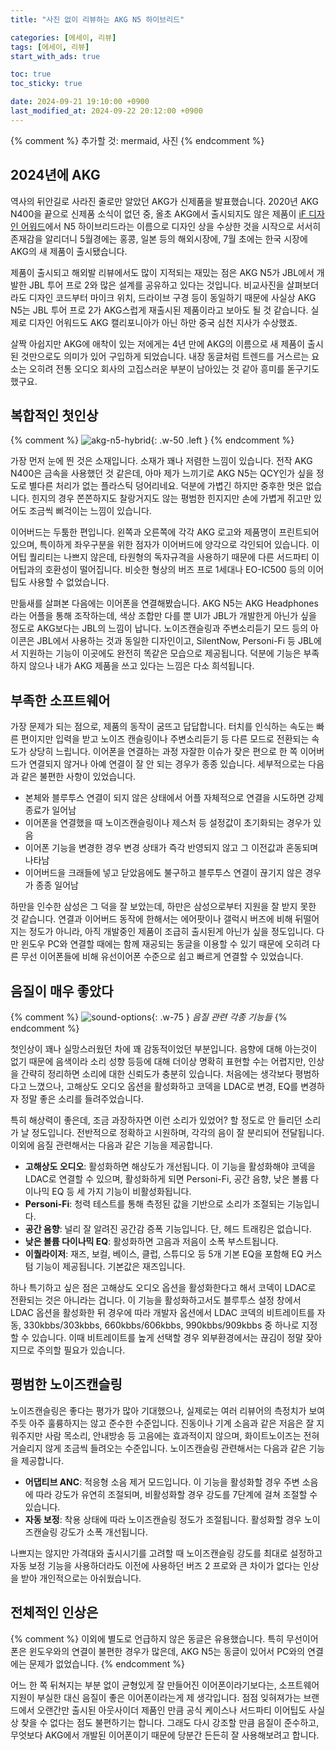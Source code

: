 ```yaml
---
title: "사진 없이 리뷰하는 AKG N5 하이브리드"

categories: [에세이, 리뷰]
tags: [에세이, 리뷰]
start_with_ads: true

toc: true
toc_sticky: true

date: 2024-09-21 19:10:00 +0900
last_modified_at: 2024-09-22 20:12:00 +0900
---
```


{% comment %}
추가할 것: mermaid, 사진
{% endcomment %}

## **2024년에 AKG**

역사의 뒤안길로 사라진 줄로만 알았던 AKG가 신제품을 발표했습니다. 2020년 AKG N400을 끝으로 신제품 소식이 없던 중, 올초 AKG에서 출시되지도 않은 제품이 [iF 디자인 어워드](https://ifdesign.com/en/winner-ranking/project/akg-n5-hybrid/634726)에서 N5 하이브리드라는 이름으로 디자인 상을 수상한 것을 시작으로 서서히 존재감을 알리더니 5월경에는 홍콩, 일본 등의 해외시장에, 7월 초에는 한국 시장에 AKG의 새 제품이 출시됐습니다.

제품이 출시되고 해외발 리뷰에서도 많이 지적되는 재밌는 점은 AKG N5가 JBL에서 개발한 JBL 투어 프로 2와 많은 설계를 공유하고 있다는 것입니다. 비교사진을 살펴보더라도 디자인 코드부터 마이크 위치, 드라이브 구경 등이 동일하기 때문에 사실상 AKG N5는 JBL 투어 프로 2가 AKG스럽게 재출시된 제품이라고 보아도 될 것 같습니다. 실제로 디자인 어워드도 AKG 캘리포니아가 아닌 하만 중국 심천 지사가 수상했죠.

살짝 아쉽지만 AKG에 애착이 있는 저에게는 4년 만에 AKG의 이름으로 새 제품이 출시된 것만으로도 의미가 있어 구입하게 되었습니다. 내장 동글처럼 트렌드를 거스르는 요소는 오히려 전통 오디오 회사의 고집스러운 부분이 남아있는 것 같아 흥미를 돋구기도 했구요.

## **복합적인 첫인상**

{% comment %}
![akg-n5-hybrid](/2024-09-21-akg-n5-hybrid-reveiw/20240922_175311.webp){: .w-50 .left }
{% endcomment %}

가장 먼저 눈에 띈 것은 소재입니다. 소재가 꽤나 저렴한 느낌이 있습니다. 전작 AKG N400은 금속을 사용했던 것 같은데, 아마 제가 느끼기로 AKG N5는 QCY인가 싶을 정도로 별다른 처리가 없는 플라스틱 덩어리네요. 덕분에 가볍긴 하지만 중후한 멋은 없습니다. 힌지의 경우 쫀쫀하지도 찰랑거지도 않는 평범한 힌지지만 손에 가볍게 쥐고만 있어도 조금씩 삐걱이는 느낌이 있습니다.

이어버드는 두툼한 편입니다. 왼쪽과 오른쪽에 각각 AKG 로고와 제품명이 프린트되어 있으며, 특이하게 좌우구분을 위한 점자가 이어버드에 양각으로 각인되어 있습니다. 이어팁 퀄리티는 나쁘지 않은데, 타원형의 독자규격을 사용하기 때문에 다른 서드파티 이어팁과의 호환성이 떨어집니다. 비슷한 형상의 버즈 프로 1세대나 EO-IC500 등의 이어팁도 사용할 수 없었습니다.

만듦새를 살펴본 다음에는 이어폰을 연결해봤습니다. AKG N5는 AKG Headphones라는 어플을 통해 조작하는데, 색상 조합만 다를 뿐 UI가 JBL가 개발한게 아닌가 싶을 정도로 AKG보다는 JBL의 느낌이 납니다. 노이즈캔슬링과 주변소리듣기 모드 등의 아이콘은 JBL에서 사용하는 것과 동일한 디자인이고, SilentNow, Personi-Fi 등 JBL에서 지원하는 기능이 이곳에도 완전히 똑같은 모습으로 제공됩니다. 덕분에 기능은 부족하지 않으나 내가 AKG 제품을 쓰고 있다는 느낌은 다소 희석됩니다.

## **부족한 소프트웨어**

가장 문제가 되는 점으로, 제품의 동작이 굼뜨고 답답합니다. 터치를 인식하는 속도는 빠른 편이지만 입력을 받고 노이즈 캔슬링이나 주변소리듣기 등 다른 모드로 전환되는 속도가 상당히 느립니다. 이어폰을 연결하는 과정 자잘한 이슈가 잦은 편으로 한 쪽 이어버드가 연결되지 않거나 아예 연결이 잘 안 되는 경우가 종종 있습니다. 세부적으로는 다음과 같은 불편한 사항이 있었습니다.

- 본체와 블루투스 연결이 되지 않은 상태에서 어플 자체적으로 연결을 시도하면 강제종료가 일어남
- 이어폰을 연결했을 때 노이즈캔슬링이나 제스처 등 설정값이 초기화되는 경우가 있음
- 이어폰 기능을 변경한 경우 변경 상태가 즉각 반영되지 않고 그 이전값과 혼동되며 나타남
- 이어버드을 크래들에 넣고 닫았음에도 불구하고 블루투스 연결이 끊기지 않은 경우가 종종 일어남

하만을 인수한 삼성은 그 덕을 잘 보았는데, 하만은 삼성으로부터 지원을 잘 받지 못한 것 같습니다. 연결과 이어버드 동작에 한해서는 에어팟이나 갤럭시 버즈에 비해 뒤떨어지는 정도가 아니라, 아직 개발중인 제품이 조급히 출시된게 아닌가 싶을 정도입니다. 다만 윈도우 PC와 연결할 때에는 함께 재공되는 동글을 이용할 수 있기 때문에 오히려 다른 무선 이어폰들에 비해 유선이어폰 수준으로 쉽고 빠르게 연결할 수 있었습니다.

## **음질이 매우 좋았다**

{% comment %}
![sound-options](/2024-09-21-akg-n5-hybrid-reveiw/sound-options.webp){: .w-75 }
_음질 관련 각종 기능들_
{% endcomment %}

첫인상이 꽤나 실망스러웠던 차에 꽤 감동적이었던 부분입니다. 음향에 대해 아는것이 없기 때문에 음색이라 소리 성향 등등에 대해 더이상 명확히 표현할 수는 어렵지만, 인상을 간략히 정리하면 소리에 대한 신뢰도가 충분히 있습니다. 처음에는 생각보다 평범하다고 느꼈으나, 고해상도 오디오 옵션을 활성화하고 코덱을 LDAC로 변경, EQ를 변경하자 정말 좋은 소리를 들려주었습니다.

특히 해상력이 좋은데, 조금 과장하자면 이런 소리가 있었어? 할 정도로 안 들리던 소리가 날 정도입니다. 전반적으로 정확하고 시원하며, 각각의 음이 잘 분리되어 전달됩니다. 이외에 음질 관련해서는 다음과 같은 기능을 제공합니다.

- **고해상도 오디오**: 활성화하면 해상도가 개선됩니다. 이 기능을 활성화해야 코덱을 LDAC로 연결할 수 있으며, 활성화하게 되면 Personi-Fi, 공간 음향, 낮은 볼륨 다이나믹 EQ 등 세 가지 기능이 비활성화됩니다.
- **Personi-Fi**: 청력 테스트를 통해 측정된 값을 기반으로 소리가 조절되는 기능입니다.
- **공간 음향**: 널리 잘 알려진 공간감 증폭 기능입니다. 단, 헤드 트래킹은 없습니다.
- **낮은 볼륨 다이나믹 EQ**: 활성화하면 고음과 저음이 소폭 부스트됩니다.
- **이퀄라이저**: 재즈, 보컬, 베이스, 클럽, 스튜디오 등 5개 기본 EQ을 포함해 EQ 커스텀 기능이 제공됩니다. 기본값은 재즈입니다.

하나 특기하고 싶은 점은 고해상도 오디오 옵션을 활성화한다고 해서 코덱이 LDAC로 전환되는 것은 아니라는 겁니다. 이 기능을 활성화하고서도 블루투스 설정 창에서 LDAC 옵션을 활성화한 뒤 경우에 따라 개발자 옵션에서 LDAC 코덱의 비트레이트를 자동, 330kbbs/303kbbs, 660kbbs/606kbbs, 990kbbs/909kbbs 중 하나로 지정할 수 있습니다. 이때 비트레이트를 높게 선택할 경우 외부환경에서는 끊김이 정말 잦아지므로 주의할 필요가 있습니다.

## **평범한 노이즈캔슬링**

노이즈캔슬링은 좋다는 평가가 많아 기대했으나, 실제로는 여러 리뷰어의 측정치가 보여주듯 아주 훌륭하지는 않고 준수한 수준입니다. 진동이나 기계 소음과 같은 저음은 잘 지워주지만 사람 목소리, 안내방송 등 고음에는 효과적이지 않으며, 화이트노이즈는 전혀 거슬리지 않게 조금씩 들려오는 수준입니다. 노이즈캔슬링 관련해서는 다음과 같은 기능을 제공합니다.

- **어댑티브 ANC**: 적응형 소음 제거 모드입니다. 이 기능을 활성화할 경우 주변 소음에 따라 강도가 유연히 조절되며, 비활성화할 경우 강도를 7단계에 걸쳐 조절할 수 있습니다.
- **자동 보정**: 착용 상태에 따라 노이즈캔슬링 정도가 조절됩니다. 활성화할 경우 노이즈캔슬링 강도가 소폭 개선됩니다.

나쁘지는 않지만 가격대와 출시시기를 고려할 때 노이즈캔슬링 강도를 최대로 설정하고 자동 보정 기능을 사용하더라도 이전에 사용하던 버즈 2 프로와 큰 차이가 없다는 인상을 받아 개인적으로는 아쉬웠습니다.

## **전체적인 인상은**

{% comment %}
이외에 별도로 언급하지 않은 동글은 유용했습니다. 특히 무선이어폰은 윈도우와의 연결이 불편한 경우가 많은데, AKG N5는 동글이 있어서 PC와의 연결에는 문제가 없었습니다.
{% endcomment %}

어느 한 쪽 뒤쳐지는 부분 없이 균형있게 잘 만들어진 이어폰이라기보다는, 소프트웨어 지원이 부실한 대신 음질이 좋은 이어폰이라는게 제 생각입니다. 점점 잊혀져가는 브랜드에서 오랜간만 출시된 아웃사이더 제품인 만큼 공식 케이스나 서드파티 이어팁도 사실상 찾을 수 없다는 점도 불편하기는 합니다. 그래도 다시 강조할 만큼 음질이 준수하고, 무엇보다 AKG에서 개발된 이어폰이기 때문에 당분간 든든히 잘 사용해보려고 합니다.